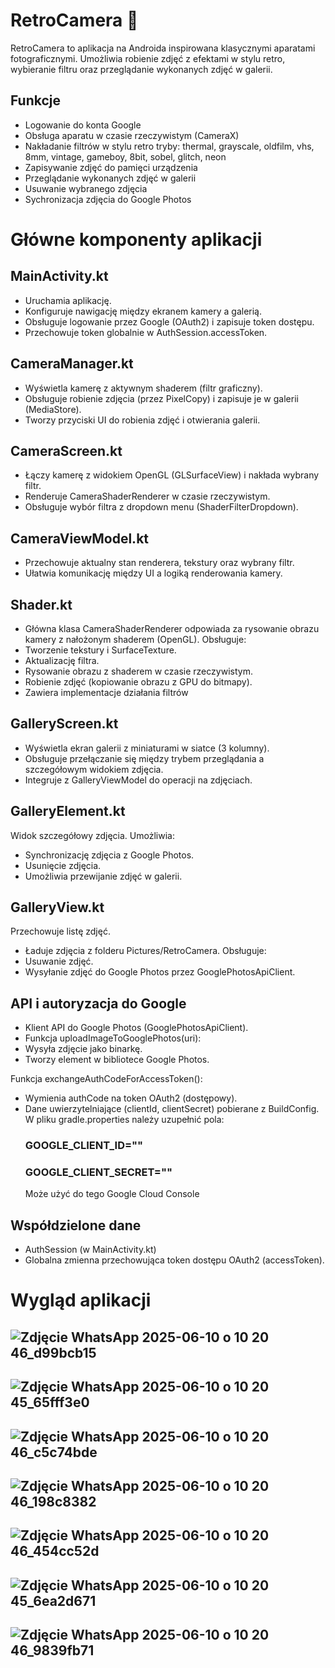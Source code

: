 # RetroCamera 📸

RetroCamera to aplikacja na Androida inspirowana klasycznymi aparatami fotograficznymi. Umożliwia robienie zdjęć z efektami w stylu retro, wybieranie filtru oraz przeglądanie wykonanych zdjęć w galerii.

## Funkcje
- Logowanie do konta Google 
- Obsługa aparatu w czasie rzeczywistym (CameraX)
- Nakładanie filtrów w stylu retro tryby:  thermal, grayscale, oldfilm, vhs, 8mm, vintage, gameboy, 8bit, sobel, glitch, neon
- Zapisywanie zdjęć do pamięci urządzenia
- Przeglądanie wykonanych zdjęć w galerii
- Usuwanie wybranego zdjęcia
- Sychronizacja zdjęcia do Google Photos

# Główne komponenty aplikacji
 ## MainActivity.kt
- Uruchamia aplikację.
- Konfiguruje nawigację między ekranem kamery a galerią.
- Obsługuje logowanie przez Google (OAuth2) i zapisuje token dostępu.
- Przechowuje token globalnie w AuthSession.accessToken.

## CameraManager.kt
- Wyświetla kamerę z aktywnym shaderem (filtr graficzny).
- Obsługuje robienie zdjęcia (przez PixelCopy) i zapisuje je w galerii (MediaStore).
- Tworzy przyciski UI do robienia zdjęć i otwierania galerii.

## CameraScreen.kt
- Łączy kamerę z widokiem OpenGL (GLSurfaceView) i nakłada wybrany filtr.
- Renderuje CameraShaderRenderer w czasie rzeczywistym.
- Obsługuje wybór filtra z dropdown menu (ShaderFilterDropdown).

## CameraViewModel.kt
- Przechowuje aktualny stan renderera, tekstury oraz wybrany filtr.
- Ułatwia komunikację między UI a logiką renderowania kamery.

## Shader.kt
- Główna klasa CameraShaderRenderer odpowiada za rysowanie obrazu kamery z nałożonym shaderem (OpenGL).
Obsługuje:
- Tworzenie tekstury i SurfaceTexture.
- Aktualizację filtra.
- Rysowanie obrazu z shaderem w czasie rzeczywistym.
- Robienie zdjęć (kopiowanie obrazu z GPU do bitmapy).
- Zawiera implementacje działania filtrów
## GalleryScreen.kt
- Wyświetla ekran galerii z miniaturami w siatce (3 kolumny).
- Obsługuje przełączanie się między trybem przeglądania a szczegółowym widokiem zdjęcia.
- Integruje z GalleryViewModel do operacji na zdjęciach.

## GalleryElement.kt
Widok szczegółowy zdjęcia. Umożliwia:
- Synchronizację zdjęcia z Google Photos.
- Usunięcie zdjęcia.
- Umożliwia przewijanie zdjęć w galerii.

## GalleryView.kt
Przechowuje listę zdjęć.
- Ładuje zdjęcia z folderu Pictures/RetroCamera.
Obsługuje:
- Usuwanie zdjęć.
- Wysyłanie zdjęć do Google Photos przez GooglePhotosApiClient.

## API i autoryzacja do Google
- Klient API do Google Photos (GooglePhotosApiClient).
- Funkcja uploadImageToGooglePhotos(uri):
- Wysyła zdjęcie jako binarkę.
- Tworzy element w bibliotece Google Photos.

Funkcja exchangeAuthCodeForAccessToken():
- Wymienia authCode na token OAuth2 (dostępowy).
- Dane uwierzytelniające (clientId, clientSecret) pobierane z BuildConfig.
  W pliku gradle.properties należy uzupełnić pola:
  ### GOOGLE_CLIENT_ID=""
  ### GOOGLE_CLIENT_SECRET=""
  Może użyć do tego Google Cloud Console

## Współdzielone dane
- AuthSession (w MainActivity.kt)
- Globalna zmienna przechowująca token dostępu OAuth2 (accessToken).

# Wygląd aplikacji
## ![Zdjęcie WhatsApp 2025-06-10 o 10 20 46_d99bcb15](https://github.com/user-attachments/assets/03990602-26cc-497f-8d66-b1193afd9dd8)
## ![Zdjęcie WhatsApp 2025-06-10 o 10 20 45_65fff3e0](https://github.com/user-attachments/assets/a7fb487f-8dfd-4d9f-9951-ed02b5808bbe)
## ![Zdjęcie WhatsApp 2025-06-10 o 10 20 46_c5c74bde](https://github.com/user-attachments/assets/eaca5e6a-3648-47ba-ba30-74700fab24b1)
## ![Zdjęcie WhatsApp 2025-06-10 o 10 20 46_198c8382](https://github.com/user-attachments/assets/9da01e52-a00d-4e68-9caf-0ced145aee15)
## ![Zdjęcie WhatsApp 2025-06-10 o 10 20 46_454cc52d](https://github.com/user-attachments/assets/c7abab16-2420-43e3-a4c1-b3a62759d8af)
## ![Zdjęcie WhatsApp 2025-06-10 o 10 20 45_6ea2d671](https://github.com/user-attachments/assets/aff6fb13-2704-450f-9217-3d8cdb0467f9)
## ![Zdjęcie WhatsApp 2025-06-10 o 10 20 46_9839fb71](https://github.com/user-attachments/assets/1f208ac9-73a5-457f-85bd-94a90a4dad4a)


